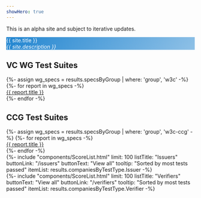 ```yaml
---
showHero: true
---
```

<div class="ui basic centered error message" style="margin-bottom: 1em;">
  <i class="exclamation circle icon"></i> This is an alpha site and subject to iterative updates.
</div>

<div class="ui one column grid">
  <div class="column">
    <div id="gradient-title" class="ui very padded segment centered grid" style="border: none;">
      <div class="row">
        <span class="ui huge red text" style="color: white">
          {{ site.title }}
        </span>
      </div>
      <div class="row">
        <span class="ui large text" style="color: white">
          <i>{{ site.description }}</i>
        </span>
      </div>
    </div>
  </div>
</div>

<div class="ui two column stackable grid">
  <div class="stretched row">
    <div class="column">
      <div class="ui very padded segment">
        <h2>VC WG Test Suites</h2>
        <div class="ui bulleted list">
            {%- assign wg_specs = results.specsByGroup | where: 'group', 'w3c' -%}
          {%- for report in wg_specs -%}
          <div class="item">
            <a href="/reports/{{ report.shortName | slugify }}">
              {{ report.title }}
            </a>
          </div>
          {%- endfor -%}
        </div>
      </div>
    </div>
    <div class="column">
      <div class="ui very padded segment">
        <h2>CCG Test Suites</h2>
        <div class="ui bulleted list">
        {%- assign wg_specs = results.specsByGroup | where: 'group', 'w3c-ccg' -%}
        {%- for report in wg_specs -%}
          <div class="item">
            <a href="/reports/{{ report.shortName | slugify }}">
              {{ report.title }}
            </a>
          </div>
          {%- endfor -%}
        </div>
      </div>
    </div>
  </div>
    <div class="column">
      {%- include "components/ScoreList.html"
        limit: 100
        listTitle: "Issuers"
        buttonLink: "/issuers"
        buttonText: "View all"
        tooltip: "Sorted by most tests passed"
        itemList: results.companiesByTestType.Issuer -%}
    </div>
    <div class="column">
      {%- include "components/ScoreList.html"
        limit: 100
        listTitle: "Verifiers"
        buttonText: "View all"
        buttonLink: "/verifiers"
        tooltip: "Sorted by most tests passed"
        itemList: results.companiesByTestType.Verifier -%}
    </div>
</div>

<!--
<div class="ui one column stackable grid">
  <div class="column">
    {% include "components/TestSuiteList.html" %}
  </div>
</div>
-->
<style>
#gradient-title {
  background: rgb(33,133,208);
  background: linear-gradient(130deg, rgba(33,133,208,1) 0%, rgba(33,133,208,0.5) 100%); 
}
</style>
